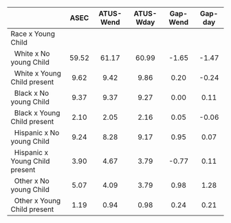 
|                      |         ASEC |    ATUS-Wend |    ATUS-Wday |     Gap-Wend |      Gap-day |
| -------------------- | :----------: | :----------: | :----------: | :----------: | :----------: |
| Race x Young Child   |              |              |              |              |              |
| &nbsp;&nbsp;White x No young Child |        59.52 |        61.17 |        60.99 |        -1.65 |        -1.47 |
| &nbsp;&nbsp;White x Young Child present |         9.62 |         9.42 |         9.86 |         0.20 |        -0.24 |
| &nbsp;&nbsp;Black x No young Child |         9.37 |         9.37 |         9.27 |         0.00 |         0.11 |
| &nbsp;&nbsp;Black x Young Child present |         2.10 |         2.05 |         2.16 |         0.05 |        -0.06 |
| &nbsp;&nbsp;Hispanic x No young Child |         9.24 |         8.28 |         9.17 |         0.95 |         0.07 |
| &nbsp;&nbsp;Hispanic x Young Child present |         3.90 |         4.67 |         3.79 |        -0.77 |         0.11 |
| &nbsp;&nbsp;Other x No young Child |         5.07 |         4.09 |         3.79 |         0.98 |         1.28 |
| &nbsp;&nbsp;Other x Young Child present |         1.19 |         0.94 |         0.98 |         0.24 |         0.21 |

